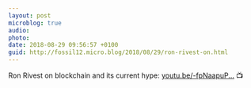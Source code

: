 ```yaml
---
layout: post
microblog: true
audio: 
photo: 
date: 2018-08-29 09:56:57 +0100
guid: http://fossil12.micro.blog/2018/08/29/ron-rivest-on.html
---
```

Ron Rivest on blockchain and its current hype: [youtu.be/-fpNaapuP...](https://youtu.be/-fpNaapuPGY?t=11m57s) 📺
